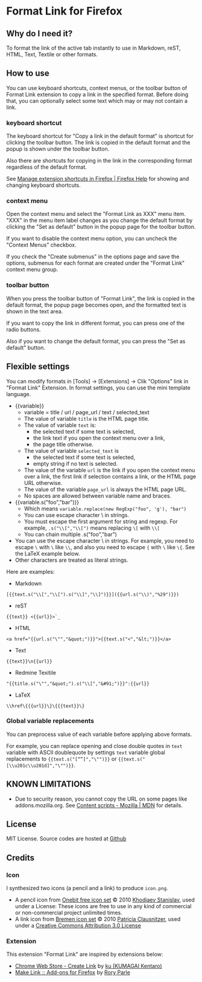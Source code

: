 # Format Link for Firefox

## Why do I need it?
To format the link of the active tab instantly to use in Markdown, reST, HTML, Text, Textile or other formats.

## How to use
You can use keyboard shortcuts, context menus, or the toolbar button of Format Link extension
to copy a link in the specified format. Before doing that, you can optionally select some text 
which may or may not contain a link.

### keyboard shortcut
The keyboard shortcut for "Copy a link in the default format" is shortcut for clicking the
toolbar button. The link is copied in the default format and the popup is shown under
the toolbar button.

Also there are shortcuts for copying in the link in the corresponding format regardless of
the default format.

See [Manage extension shortcuts in Firefox | Firefox Help](https://support.mozilla.org/en-US/kb/manage-extension-shortcuts-firefox) for showing and changing keyboard shortcuts.

### context menu
Open the context menu and select the "Format Link as XXX" menu item.
"XXX" in the menu item label changes as you change the default format by clicking the "Set as default" button in the popup page for the toolbar button.

If you want to disable the context menu option, you can uncheck the "Context Menus" checkbox.

If you check the "Create submenus" in the options page and save the options,
submenus for each format are created under the "Format Link" context menu group.

### toolbar button
When you press the toolbar button of "Format Link", the link is copied in the default format,
the popup page becomes open, and the formatted text is shown in the text area.

If you want to copy the link in different format, you can press one of the radio buttons.

Also if you want to change the default format, you can press the "Set as default" button.

## Flexible settings
You can modify formats in [Tools] -> [Extensions] -> Clik "Options" link in "Format Link" Extension.
In format settings, you can use the mini template language.

* {{variable}}
    * variable = title / url / page_url / text / selected_text
    * The value of variable `title` is the HTML page title.
    * The value of variable `text` is:
        * the selected text if some text is selected,
        * the link text if you open the context menu over a link,
        * the page title otherwise.
    * The value of variable `selected_text` is
        * the selected text if some text is selected,
        * empty string if no text is selected.
    * The value of the variable `url` is the link if you open the context menu over a link,
      the first link if selection contains a link, or the HTML page URL otherwise.
    * The value of the variable `page_url` is always the HTML page URL.
    * No spaces are allowed between variable name and braces.
* {{variable.s("foo","bar")}}
    * Which means `variable.replace(new RegExp("foo", 'g'), "bar")`
    * You can use escape character \ in strings.
    * You must escape the first argument for string and regexp.
      For example, `.s("\\[","\\[")` means replacing `\[` with `\\[`
    * You can chain multiple .s("foo","bar")
* You can use the escape character \ in strings. For example, you need to escape `\` with `\` like `\\`,
  and also you need to escape `{` with `\` like `\{`. See the LaTeX example below.
* Other characters are treated as literal strings.

Here are examples:

* Markdown

```
[{{text.s("\\[","\\[").s("\\]","\\]")}}]({{url.s("\\)","%29")}})
```

* reST

```
{{text}} <{{url}}>`_
```

* HTML

```
<a href="{{url.s("\"","&quot;")}}">{{text.s("<","&lt;")}}</a>
```

* Text

```
{{text}}\n{{url}}
```

* Redmine Texitile

```
"{{title.s("\"","&quot;").s("\\[","&#91;")}}":{{url}}
```

* LaTeX

```
\\href\{{{url}}\}\{{{text}}\}
```

### Global variable replacements

You can preprocess value of each variable before applying above formats.

For example, you can replace opening and close double quotes in `text` variable
with ASCII doublequote by settings `text` variable global replacements to
`{{text.s("[“”]","\"")}}` or `{{text.s("[\\u201c\\u201d]","\"")}}`.

## KNOWN LIMITATIONS

* Due to security reason, you cannot copy the URL on some pages like addons.mozilla.org. See [Content scripts - Mozilla | MDN](https://developer.mozilla.org/en-US/docs/Mozilla/Add-ons/WebExtensions/Content_scripts) for details.

## License
MIT License.
Source codes are hosted at [Github](https://github.com/hnakamur/FormatLink-Firefox)

## Credits

### Icon
I synthesized two icons (a pencil and a link) to produce ```icon.png```.

* A pencil icon from [Onebit free icon set](http://www.icojoy.com/articles/44/) © 2010 [Khodjaev Stanislav](http://www.icojoy.com/), used under a License: These icons are free to use in any kind of commercial or non-commercial project unlimited times.
* A link icon from [Bremen icon set](http://pc.de/icons/#Bremen) © 2010 [Patricia Clausnitzer](http://pc.de/icons/), used under a [Creative Commons Attribution 3.0 License](hhttp://creativecommons.org/licenses/by/3.0/)

### Extension
This extension "Format Link" are inspired by extensions below:

* [Chrome Web Store - Create Link](https://chrome.google.com/webstore/detail/gcmghdmnkfdbncmnmlkkglmnnhagajbm) by [ku (KUMAGAI Kentaro)](https://github.com/ku)
* [Make Link :: Add-ons for Firefox](https://addons.mozilla.org/en-US/firefox/addon/make-link/) by [Rory Parle](https://addons.mozilla.org/en-US/firefox/user/90/)
